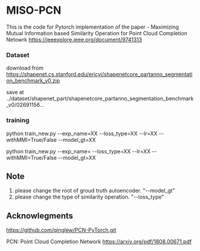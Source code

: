 # MISO-PCN
This is the code for Pytorch implementation of the paper - Maximizing Mutual Information based Similarity Operation for Point Cloud Completion Netowrk
https://ieeexplore.ieee.org/document/9741313

### Dataset ###
download from https://shapenet.cs.stanford.edu/ericyi/shapenetcore_partanno_segmentation_benchmark_v0.zip

save at ../dataset/shapenet_part/shapenetcore_partanno_segmentation_benchmark_v0/02691156...

### training ###
python train_new.py --exp_name=XX --loss_type=XX --lr=XX --withMMI=True/False --model_gt=XX

python train_new.py --exp_name= --loss_type=XX --lr=XX --withMMI=True/False --model_gt=XX

## Note 
1. please change the root of groud truth autoencoder. "--model_gt"
2. please change the type of similarity operation. "--loss_type"

## Acknowlegments
https://github.com/qinglew/PCN-PyTorch.git

PCN: Point Cloud Completion Network
https://arxiv.org/pdf/1808.00671.pdf
